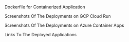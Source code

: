 Dockerfile for Containerized Application

Screenshots Of The Deployments on GCP Cloud Run

Screenshots Of The Deployments on Azure Container Apps

Links To The Deployed Applications

